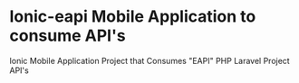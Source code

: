 # Ionic-eapi Mobile Application to consume API's
Ionic Mobile Application Project that Consumes "EAPI" PHP Laravel Project API's
